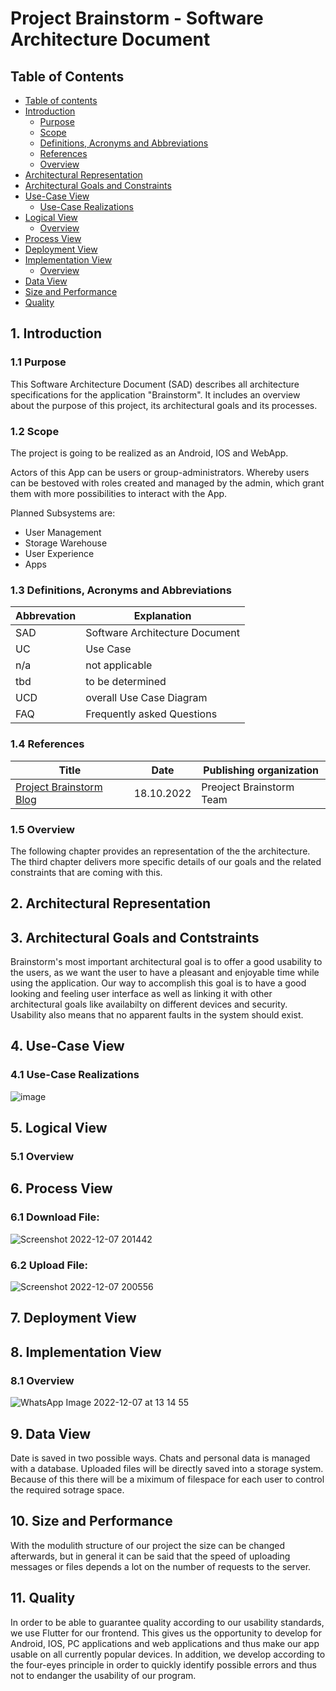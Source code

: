 # Project Brainstorm - Software Architecture Document

## Table of Contents
- [Table of contents](#table-of-contents)
- [Introduction](#1-introduction)
    - [Purpose](#11-purpose)
    - [Scope](#12-scope)
    - [Definitions, Acronyms and Abbreviations](#13-definitions-acronyms-and-abbreviations)
    - [References](#14-references)
    - [Overview](#15-overview)
- [Architectural Representation](#2-architectural-representation)
- [Architectural Goals and Constraints](#3-architectural-goals-and-contstraints)
- [Use-Case View](#4-use-case-view)
    - [Use-Case Realizations](#41-use-case-realizations)
- [Logical View](#5-logical-view)
    - [Overview](#51-overview)
- [Process View](#6-process-view)
- [Deployment View](#7-deployment-view)
- [Implementation View](#8-implementation-view)
    - [Overview](#81-overview)
- [Data View](#9-data-view-optional)
- [Size and Performance](#10-size-and-performance)
- [Quality](#11-quality)

## 1. Introduction

### 1.1 Purpose
This Software Architecture Document (SAD) describes all architecture specifications for the application "Brainstorm". It includes an overview about the purpose of this project, its architectural goals and its processes.

### 1.2 Scope
The project is going to be realized as an Android, IOS and WebApp.

Actors of this App can be users or group-administrators. Whereby users can be bestoved with roles created and managed by the admin, which grant them with more possibilities to interact with the App.

Planned Subsystems are:
- User Management
- Storage Warehouse
- User Experience
- Apps

### 1.3 Definitions, Acronyms and Abbreviations
| Abbrevation | Explanation                            |
| ----------- | -------------------------------------- |
| SAD         | Software Architecture Document    |
| UC          | Use Case                               |
| n/a         | not applicable                         |
| tbd         | to be determined                       |
| UCD         | overall Use Case Diagram               |
| FAQ         | Frequently asked Questions             |

### 1.4 References
| Title                                                                                             | Date       | Publishing organization   |
| -------------------------------------------------------------------                               |:----------:| ------------------------- |
| [Project Brainstorm Blog](https://github.com/TimSchoendorf/Brainstorm/discussions/categories/blog)| 18.10.2022 | Preoject Brainstorm Team  |

### 1.5 Overview
The following chapter provides an representation of the the architecture. The third chapter delivers more specific details of our goals and the related constraints that are coming with this. 

## 2. Architectural Representation

## 3. Architectural Goals and Contstraints
Brainstorm's most important architectural goal is to offer a good usability to the users, as we want the user to have a pleasant and enjoyable time while using the application.
Our way to accomplish this goal is to have a good looking and feeling user interface as well as linking it with other architectural goals like availabilty on different devices and security.
Usability also means that no apparent faults in the system should exist.

## 4. Use-Case View
### 4.1 Use-Case Realizations
![image](https://user-images.githubusercontent.com/86354671/210170427-85907fcb-6bf7-422d-bbe6-e5ffd1a2ae25.png)

## 5. Logical View
### 5.1 Overview


## 6. Process View
### 6.1 Download File:
![Screenshot 2022-12-07 201442](https://user-images.githubusercontent.com/115456327/206276646-4067a6ba-9f15-40d5-833c-39b66dec35a1.jpg)

### 6.2 Upload File:
![Screenshot 2022-12-07 200556](https://user-images.githubusercontent.com/115456327/206276638-d879e239-c835-40df-9a13-3d5a56fcc69d.jpg)

## 7. Deployment View


## 8. Implementation View
### 8.1 Overview
![WhatsApp Image 2022-12-07 at 13 14 55](https://user-images.githubusercontent.com/86354671/206203939-6512dc5a-008c-465c-9a73-ad061130e62f.jpeg)

## 9. Data View
Date is saved in two possible ways. Chats and personal data is managed with a database. Uploaded files will be directly saved into a storage system. Because of this there will be a miximum of filespace for each user to control the required sotrage space.    

## 10. Size and Performance
With the modulith structure of our project the size can be changed afterwards, but in general it can be said that the speed of uploading messages or files depends a lot on the number of requests to the server.

## 11. Quality
In order to be able to guarantee quality according to our usability standards, we use Flutter for our frontend. This gives us the opportunity to develop for Android, IOS, PC applications and web applications and thus make our app usable on all currently popular devices.
In addition, we develop according to the four-eyes principle in order to quickly identify possible errors and thus not to endanger the usability of our program.
